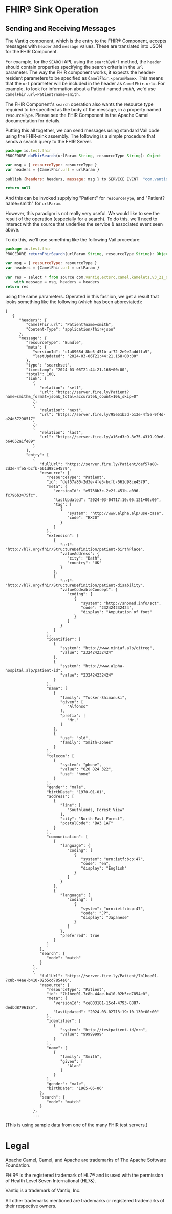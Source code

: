 # FHIR&reg; Sink Operation

## Sending and Receiving Messages

The Vantiq component, which is the entry to the FHIR&reg; Component, accepts messages with `header` and `message` 
values. These are translated into JSON for the FHIR Component.

For example, for the `SEARCH` API, using the `searchByUrl` method, 
the `header` should contain properties specifying the search criteria in the `url` parameter.  The way the FHIR 
component works, it expects the header-resident parameters to be specified as `CamelFhir.<paramName>`.  This means 
that the `url` parameter will be included in the header as `CamelFhir.url=`.  For example, to look for information 
about a Patient named _smith_, we'd use `CamelFhir.url=Patient?name=smith`. 

The FHIR Component's `search` operation also wants the resource type required to be specified as the body of the 
message, in a property named `resourceType`.
Please see the FHIR Component in the Apache Camel documentation for details.

Putting this all together, we can send messages using standard Vail code using the FHIR-sink assembly.  The 
following is a simple procedure that sends a search query to the FHIR Server.

```js
package io.test.fhir
PROCEDURE doFhirSearch(urlParam String, resourceType String): Object

var msg = { resourceType: resourceType }
var headers = {CamelFhir.url = urlParam }

publish {headers: headers, message: msg } to SERVICE EVENT  "com.vantiq.extsrc.camel.kamelets.v3_21_0.fhir_sink.fhir_sink_service/fhir_sink_serviceEvent"

return null
```

And this can be invoked supplying "Patient" for `resourceType`, and "Patient?name=smith" for `urlParam`.

However, this paradigm is not really very useful. We would like to see the result of the operation (especially for a 
search).  To do this, we'll need to interact with the source that underlies the service & associated event seen above.

To do this, we'll use something like the following Vail procedure:

```js
package io.test.fhir
PROCEDURE returnFhirSearch(urlParam String, resourceType String): Object array

var msg = { resourceType: resourceType }
var headers = {CamelFhir.url = urlParam }

var res = select * from source com.vantiq.extsrc.camel.kamelets.v3_21_0.fhir_sink.fhir_sink_source 
	with message = msg, headers = headers
return res
```

using the same parameters. Operated in this fashion, we get a result that looks something like the following (which 
has been abbreviated):

```
[
   {
      "headers": {
         "CamelFhir.url": "Patient?name=smith",
         "Content-Type": "application/fhir+json"
      },
      "message": {
         "resourceType": "Bundle",
         "meta": {
            "versionId": "c1a8968d-8be5-451b-af72-2e9e2addffa5",
            "lastUpdated": "2024-03-06T21:44:21.168+00:00"
         },
         "type": "searchset",
         "timestamp": "2024-03-06T21:44:21.168+00:00",
         "total": 100,
         "link": [
            {
               "relation": "self",
               "url": "https://server.fire.ly/Patient?name=smith&_format=json&_total=accurate&_count=10&_skip=0"
            },
            {
               "relation": "next",
               "url": "https://server.fire.ly/95e51b3d-b13e-4f5e-9f4d-a24d57290517"
            },
            {
               "relation": "last",
               "url": "https://server.fire.ly/a16cd3c9-8e75-4319-99e6-b64052a1fe89"
            }
         ],
         "entry": [
            {
               "fullUrl": "https://server.fire.ly/Patient/def57a80-2d3e-4fe5-bcfb-661d98ce4579",
               "resource": {
                  "resourceType": "Patient",
                  "id": "def57a80-2d3e-4fe5-bcfb-661d98ce4579",
                  "meta": {
                     "versionId": "e5738b3c-2e2f-451b-a096-fc796b3475fc",
                     "lastUpdated": "2024-03-04T17:10:06.121+00:00",
                     "tag": [
                        {
                           "system": "http://www.alpha.alp/use-case",
                           "code": "EX20"
                        }
                     ]
                  },
                  "extension": [
                     {
                        "url": "http://hl7.org/fhir/StructureDefinition/patient-birthPlace",
                        "valueAddress": {
                           "city": "Bath",
                           "country": "UK"
                        }
                     },
                     {
                        "url": "http://hl7.org/fhir/StructureDefinition/patient-disability",
                        "valueCodeableConcept": {
                           "coding": [
                              {
                                 "system": "http://snomed.info/sct",
                                 "code": "232424232424",
                                 "display": "Amputation of foot"
                              }
                           ]
                        }
                     }
                  ],
                  "identifier": [
                     {
                        "system": "http://www.miniaf.alp/citreg",
                        "value": "232424232424"
                     },
                     {
                        "system": "http://www.alpha-hospital.alp/patient-id",
                        "value": "232424232424"
                     }
                  ],
                  "name": [
                     {
                        "family": "Tucker-Shimanuki",
                        "given": [
                           "Alfonso"
                        ],
                        "prefix": [
                           "Mr."
                        ]
                     },
                     {
                        "use": "old",
                        "family": "Smith-Jones"
                     }
                  ],
                  "telecom": [
                     {
                        "system": "phone",
                        "value": "020 824 322",
                        "use": "home"
                     }
                  ],
                  "gender": "male",
                  "birthDate": "1970-01-01",
                  "address": [
                     {
                        "line": [
                           "Southlands, Forest View"
                        ],
                        "city": "North-East Forest",
                        "postalCode": "BA3 1AT"
                     }
                  ],
                  "communication": [
                     {
                        "language": {
                           "coding": [
                              {
                                 "system": "urn:ietf:bcp:47",
                                 "code": "en",
                                 "display": "English"
                              }
                           ]
                        }
                     },
                     {
                        "language": {
                           "coding": [
                              {
                                 "system": "urn:ietf:bcp:47",
                                 "code": "JP",
                                 "display": "Japanese"
                              }
                           ]
                        },
                        "preferred": true
                     }
                  ]
               },
               "search": {
                  "mode": "match"
               }
            },
            {
               "fullUrl": "https://server.fire.ly/Patient/7b1bee01-7c8b-44ae-b410-02b5cd7854e0",
               "resource": {
                  "resourceType": "Patient",
                  "id": "7b1bee01-7c8b-44ae-b410-02b5cd7854e0",
                  "meta": {
                     "versionId": "ce803181-15c4-4793-8887-dedbd8796185",
                     "lastUpdated": "2024-03-02T13:19:10.130+00:00"
                  },
                  "identifier": [
                     {
                        "system": "http://testpatient.id/mrn",
                        "value": "99999999"
                     }
                  ],
                  "name": [
                     {
                        "family": "Smith",
                        "given": [
                           "Alan"
                        ]
                     }
                  ],
                  "gender": "male",
                  "birthDate": "1965-05-06"
               },
               "search": {
                  "mode": "match"
               }
            },
            ...
```

(This is using sample data from one of the many FHIR test servers.)

# Legal

Apache Camel, Camel, and Apache are trademarks of The Apache Software Foundation.

FHIR&reg; is the registered trademark of HL7&reg; and is used with the permission of Health Level Seven 
International (HL7&).

Vantiq is a trademark of Vantiq, Inc.

All other trademarks mentioned are trademarks or registered trademarks of their respective owners.